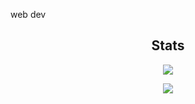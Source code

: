 web dev
  
  
<h2 align="center"> Stats </h2>
<p align="center">
<img src="https://github-readme-streak-stats.herokuapp.com/?user=bariusx&theme=tokyonight">
</p>
<p align="center">
 <img src="https://github-readme-stats.vercel.app/api?username=bariusx&theme=tokyonight">
</p>
  
